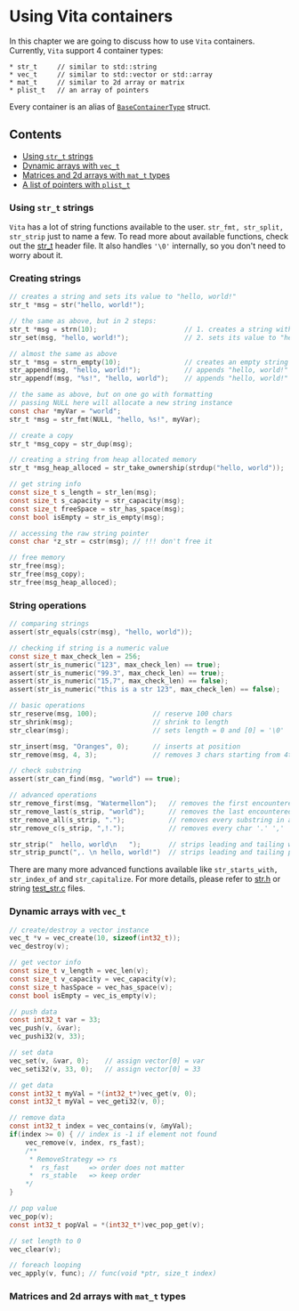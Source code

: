 # Using Vita containers
In this chapter we are going to discuss how to use `Vita` containers. Currently, `Vita` support 4 container types:

```
* str_t     // similar to std::string
* vec_t     // similar to std::vector or std::array
* mat_t     // similar to 2d array or matrix
* plist_t   // an array of pointers
```

Every container is an alias of [`BaseContainerType`](../inc/vita/core/core.h#L115) struct.

## Contents
* [Using `str_t` strings](https://github.com/kirillsaidov/vita/blob/master/wiki/page2.md#using-str_t-strings)
* [Dynamic arrays with `vec_t`](https://github.com/kirillsaidov/vita/blob/master/wiki/page2.md#dynamic-arrays-with-vec_t)
* [Matrices and 2d arrays with `mat_t` types](https://github.com/kirillsaidov/vita/blob/master/wiki/page2.md#matrices-and-2d-arrays-with-mat_t-types)
* [A list of pointers with `plist_t`](https://github.com/kirillsaidov/vita/blob/master/wiki/page2.md#a-list-of-pointers-with-plist_t)

### Using `str_t` strings
`Vita` has a lot of string functions available to the user. `str_fmt, str_split, str_strip` just to name a few. To read more about available functions, check out the [str_t](../inc/vita/container/str.h) header file. It also handles `'\0'` internally, so you don't need to worry about it.

### Creating strings
```c
// creates a string and sets its value to "hello, world!"
str_t *msg = str("hello, world!");

// the same as above, but in 2 steps:
str_t *msg = strn(10);                      // 1. creates a string with length 10
str_set(msg, "hello, world!");              // 2. sets its value to "hello, world!"

// almost the same as above 
str_t *msg = strn_empty(10);                // creates an empty string with length of 0 and capacity of 10
str_append(msg, "hello, world!");           // appends "hello, world!"
str_appendf(msg, "%s!", "hello, world");    // appends "hello, world!"

// the same as above, but on one go with formatting 
// passing NULL here will allocate a new string instance
const char *myVar = "world";
str_t *msg = str_fmt(NULL, "hello, %s!", myVar);

// create a copy
str_t *msg_copy = str_dup(msg);

// creating a string from heap allocated memory
str_t *msg_heap_alloced = str_take_ownership(strdup("hello, world"));

// get string info
const size_t s_length = str_len(msg);
const size_t s_capacity = str_capacity(msg);
const size_t freeSpace = str_has_space(msg);
const bool isEmpty = str_is_empty(msg);

// accessing the raw string pointer
const char *z_str = cstr(msg); // !!! don't free it

// free memory
str_free(msg);
str_free(msg_copy);
str_free(msg_heap_alloced);
```

### String operations
```c
// comparing strings
assert(str_equals(cstr(msg), "hello, world"));

// checking if string is a numeric value
const size_t max_check_len = 256;
assert(str_is_numeric("123", max_check_len) == true);
assert(str_is_numeric("99.3", max_check_len) == true);
assert(str_is_numeric("15,7", max_check_len) == false);
assert(str_is_numeric("this is a str 123", max_check_len) == false);

// basic operations
str_reserve(msg, 100);              // reserve 100 chars
str_shrink(msg);                    // shrink to length
str_clear(msg);                     // sets length = 0 and [0] = '\0' 

str_insert(msg, "Oranges", 0);      // inserts at position
str_remove(msg, 4, 3);              // removes 3 chars starting from 4th index

// check substring
assert(str_can_find(msg, "world") == true);

// advanced operations
str_remove_first(msg, "Watermellon");   // removes the first encountered substring
str_remove_last(s_strip, "world");      // removes the last encountered substring
str_remove_all(s_strip, ".");           // removes every substring in a string
str_remove_c(s_strip, ",!.");           // removes every char '.' ',' '!' in a string

str_strip("  hello, world\n   ");       // strips leading and tailing whitespace and control symbols
str_strip_punct(",. \n hello, world!")  // strips leading and tailing punctuation marks + whitespace and control symbols
```

There are many more advanced functions available like `str_starts_with, str_index_of` and `str_capitalize`. For more details, please refer to [str.h](../inc/vita/container/str.h) or string [test_str.c](../tests/src/test_str.c) files.

### Dynamic arrays with `vec_t`

```c
// create/destroy a vector instance
vec_t *v = vec_create(10, sizeof(int32_t));
vec_destroy(v);

// get vector info
const size_t v_length = vec_len(v);
const size_t v_capacity = vec_capacity(v);
const size_t hasSpace = vec_has_space(v);
const bool isEmpty = vec_is_empty(v);

// push data
const int32_t var = 33;
vec_push(v, &var);
vec_pushi32(v, 33);

// set data
vec_set(v, &var, 0);    // assign vector[0] = var
vec_seti32(v, 33, 0);   // assign vector[0] = 33

// get data
const int32_t myVal = *(int32_t*)vec_get(v, 0);
const int32_t myVal = vec_geti32(v, 0);

// remove data
const int32_t index = vec_contains(v, &myVal);
if(index >= 0) { // index is -1 if element not found
    vec_remove(v, index, rs_fast);
    /**
     * RemoveStrategy => rs
     *  rs_fast     => order does not matter
     *  rs_stable   => keep order
    */
}

// pop value
vec_pop(v);
const int32_t popVal = *(int32_t*)vec_pop_get(v);

// set length to 0
vec_clear(v);

// foreach looping
vec_apply(v, func); // func(void *ptr, size_t index)
```

### Matrices and 2d arrays with `mat_t` types






